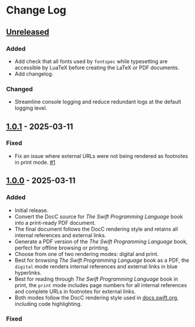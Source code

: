# Change Log

## [Unreleased]

### Added

- Add check that all fonts used by `fontspec` while typesetting are accessible by LuaTeX before creating the LaTeX or PDF documents.
- Add changelog.

### Changed

- Streamline console logging and reduce redundant logs at the default logging level.

## [1.0.1] - 2025-03-11

### Fixed
- Fix an issue where external URLs were not being rendered as footnotes in print mode. [#1](https://github.com/ekassos/swift-book-pdf)

## [1.0.0] - 2025-03-11

### Added

- Initial release.
- Convert the DocC source for _The Swift Programming Language_ book into a print-ready PDF document.
- The final document follows the DocC rendering style and retains all internal references and external links.
- Generate a PDF version of the _The Swift Programming Language_ book, perfect for offline browsing or printing.
- Choose from one of two rendering modes: digital and print.
- Best for browsing _The Swift Programming Language_ book as a PDF, the `digital` mode renders internal references and external links in blue hyperlinks.
- Best for reading through _The Swift Programming Language_ book in print, the `print` mode includes page numbers for all internal references and complete URLs in footnotes for external links.
- Both modes follow the DocC rendering style used in [docs.swift.org](https://docs.swift.org/swift-book/documentation/the-swift-programming-language/), including code highlighting.

### Fixed

[unreleased]: https://github.com/ekassos/swift-book-pdf/compare/v1.0.1...HEAD
[1.0.1]: https://github.com/ekassos/swift-book-pdf/compare/v1.0...v1.0.1
[1.0.0]: https://github.com/ekassos/swift-book-pdf/releases/tag/v1.0